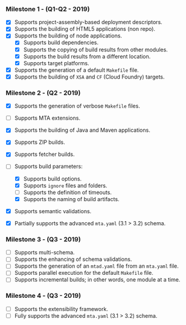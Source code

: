 ### Milestone 1  - (Q1-Q2 - 2019)

 - [x] Supports project-assembly-based deployment descriptors.
 - [x] Supports the building of HTML5 applications (non repo).
 - [x] Supports the building of node applications.
    - [x] Supports build dependencies.
    - [x] Supports the copying of build results from other modules.
    - [x] Supports the build results from a different location.
    - [x] Supports target platforms.
 - [x] Supports the generation of a default `Makefile` file.
 - [x] Supports the building of `XSA` and `CF` (Cloud Foundry) targets.

### Milestone 2 - (Q2 - 2019)

  - [x] Supports the generation of verbose `Makefile` files.
  - [ ] Supports MTA extensions.
  - [x] Supports the building of Java and Maven applications.
  - [x] Supports ZIP builds.
  - [x] Supports fetcher builds.
  - [ ] Supports build parameters:
    - [x] Supports build options.
    - [x] Supports `ignore` files and folders.
    - [ ] Supports the definition of timeouts.
    - [x] Supports the naming of build artifacts.
  - [x] Supports semantic validations.
  - [x] Partially supports the advanced `mta.yaml` (3.1 > 3.2) schema.


###  Milestone 3 - (Q3 - 2019) 
 
  - [ ] Supports multi-schema.
  - [ ] Supports the enhancing of schema validations.
  - [ ] Supports the generation of an `mtad.yaml` file from an `mta.yaml` file.
  - [ ] Supports parallel execution for the default `Makefile` file.
  - [ ] Supports incremental builds; in other words, one module at a time.

###  Milestone 4 - (Q3 - 2019)

 - [ ] Supports the extensibility framework.
 - [ ] Fully supports the advanced `mta.yaml` (3.1 > 3.2) schema.